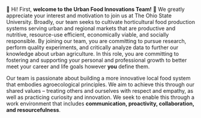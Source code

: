 🌱 Hi! First, **welcome to the Urban Food Innovations Team!** 🌱
We greatly appreciate your interest and motivation to join us at The Ohio State University. Broadly, our team seeks to cultivate horticultural food production systems serving urban and regional markets that are productive and nutritive, resource-use efficient, economically viable, and socially responsible. By joining our team, you are committing to pursue research, perform quality experiments, and critically analyze data to further our knowledge about urban agriculture. In this role, you are committing to fostering and supporting your personal and professional growth to better meet your career and life goals however **you** define them.

Our team is passionate about building a more innovative local food system that embodies agroecological principles. We aim to achieve this through our shared values – 
treating others and ourselves with respect and empathy, as well as practicing curiosity and innovation. We seek to enable this through a work environment that includes 
**communication, proactivity, collaboration, and resourcefulness**.
